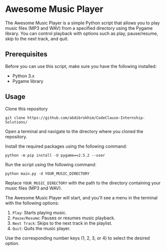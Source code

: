 # Awesome Music Player

The Awesome Music Player is a simple Python script that allows you to play music files (MP3 and WAV) from a specified directory using the Pygame library. You can control playback with options such as play, pause/resume, skip to the next track, and quit.

## Prerequisites

Before you can use this script, make sure you have the following installed:

- Python 3.x
- Pygame library

## Usage

Clone this repository

```shell
git clone https://github.com/abdibrokhim/CodeClause-Internship-Solutions/
```

Open a terminal and navigate to the directory where you cloned the repository.

Install the required packages using the following command:

```shell
python -m pip install -U pygame==2.5.2 --user
```

Run the script using the following command:

```shell
python main.py -d YOUR_MUSIC_DIRECTORY
```

Replace `YOUR_MUSIC_DIRECTORY` with the path to the directory containing your music files (MP3 and WAV).

The Awesome Music Player will start, and you'll see a menu in the terminal with the following options:

1. `Play`: Starts playing music.
2. `Pause/Resume`: Pauses or resumes music playback.
3. `Next Track`: Skips to the next track in the playlist.
4. `Quit`: Quits the music player.

Use the corresponding number keys (1, 2, 3, or 4) to select the desired option.